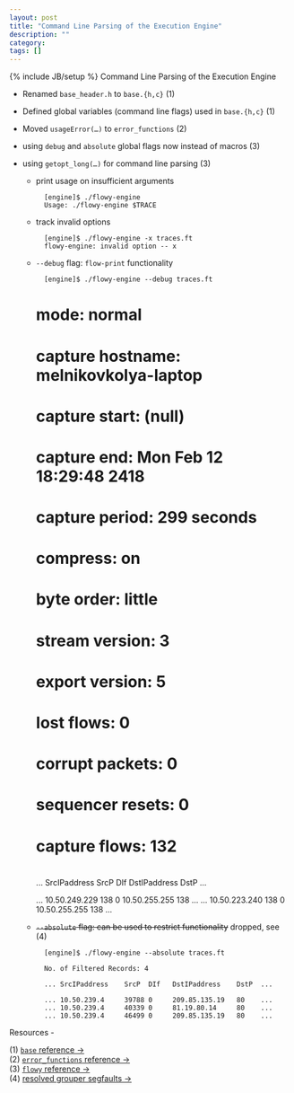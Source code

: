 ```yaml
---
layout: post
title: "Command Line Parsing of the Execution Engine"
description: ""
category:
tags: []
---
```

{% include JB/setup %}
Command Line Parsing of the Execution Engine

- Renamed `base_header.h` to `base.{h,c}` (1)
- Defined global variables (command line flags) used in `base.{h,c}` (1)
- Moved `usageError(…)` to `error_functions` (2)
- using `debug` and `absolute` global flags now instead of macros (3)
- using `getopt_long(…)` for command line parsing (3)

	- print usage on insufficient arguments

			[engine]$ ./flowy-engine
			Usage: ./flowy-engine $TRACE

	- track invalid options

			[engine]$ ./flowy-engine -x traces.ft
			flowy-engine: invalid option -- x

	- `--debug` flag: `flow-print` functionality

			[engine]$ ./flowy-engine --debug traces.ft
         #
         # mode:                 normal
         # capture hostname:     melnikovkolya-laptop
         # capture start:        (null)  
         # capture end:          Mon Feb 12 18:29:48 2418
         # capture period:       299 seconds
         # compress:             on
         # byte order:           little
         # stream version:       3
         # export version:       5
         # lost flows:           0
         # corrupt packets:      0
         # sequencer resets:     0
         # capture flows:        132
         #

        ... SrcIPaddress    SrcP  DIf   DstIPaddress    DstP  ...

        ... 10.50.249.229   138   0     10.50.255.255   138   ...
        ... 10.50.223.240   138   0     10.50.255.255   138   ...
  
	- <s>`--absolute` flag: can be used to restrict functionality</s> dropped, see (4)

		  	[engine]$ ./flowy-engine --absolute traces.ft

			No. of Filtered Records: 4

			...	SrcIPaddress    SrcP  DIf   DstIPaddress    DstP  ...

			...	10.50.239.4     39788 0     209.85.135.19   80    ...
			...	10.50.239.4     40339 0     81.19.80.14     80    ...
			...	10.50.239.4     46499 0     209.85.135.19   80    ...


Resources -

(1) [`base` reference &rarr;](http://dl.dropbox.com/u/500389/mthesis/docs-engine/html/base_8h.html)  
(2) [`error_functions` reference &rarr;](http://dl.dropbox.com/u/500389/mthesis/docs-engine/html/error__functions_8h.html)  
(3) [`flowy` reference &rarr;](http://dl.dropbox.com/u/500389/mthesis/docs-engine/html/flowy_8c.html)  
(4) [resolved grouper segfaults &rarr;](http://mthesis.vaibhavbajpai.com/post/19179727822/resolved-grouper-segfaults)  
